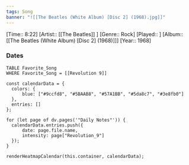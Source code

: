```yaml
---
tags: Song  
banner: "![[The Beatles (White Album) [Disc 2] (1968).jpg]]"
---
```

[Time:: 8:22]
[Artist:: [[The Beatles]] ]
[Genre:: Rock]
[Played:: ]
[Album:: [[The Beatles (White Album) [Disc 2] (1968)]]]
[Year:: 1968]
### Dates
````dataview
TABLE Favorite_Song
WHERE Favorite_Song = [[Revolution 9]]
````
  ```dataviewjs
const calendarData = { 
	colors: { 
		blue: ["#9ccfd8", "#5BAAB8", "#57A1BB", "#5da8c7", "#3e8fb0"] 
	}, 
	entries: [] 
}; 

for (let page of dv.pages('"Daily Notes"')) { 
	calendarData.entries.push({ 
		date: page.file.name, 
		intensity: page["Revolution_9"]
	}); 
} 

renderHeatmapCalendar(this.container, calendarData);
```
